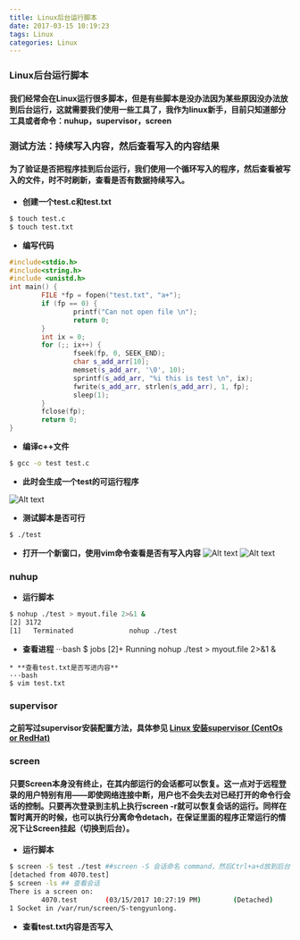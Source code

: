 ```yaml
---
title: Linux后台运行脚本
date: 2017-03-15 10:19:23
tags: Linux
categories: Linux
---
```


### Linux后台运行脚本

#### 我们经常会在Linux运行很多脚本，但是有些脚本是没办法因为某些原因没办法放到后台运行，这就需要我们使用一些工具了，我作为linux新手，目前只知道部分工具或者命令：nuhup，supervisor，screen

### 测试方法：持续写入内容，然后查看写入的内容结果

#### 为了验证是否把程序挂到后台运行，我们使用一个循环写入的程序，然后查看被写入的文件，时不时刷新，查看是否有数据持续写入。

* **创建一个test.c和test.txt**
```bash
$ touch test.c
$ touch test.txt
```
* **编写代码**
```cpp
#include<stdio.h>
#include<string.h>
#include <unistd.h>
int main() {
        FILE *fp = fopen("test.txt", "a+");
        if (fp == 0) {
                printf("Can not open file \n");
                return 0;
        }
        int ix = 0;
        for (;; ix++) {
                fseek(fp, 0, SEEK_END);
                char s_add_arr[10];
                memset(s_add_arr, '\0', 10);
                sprintf(s_add_arr, "%i this is test \n", ix);
                fwrite(s_add_arr, strlen(s_add_arr), 1, fp);
                sleep(1);
        }
        fclose(fp);
        return 0;
}
```

* **编译c++文件**
```bash
$ gcc -o test test.c
```
* **此时会生成一个test的可运行程序**

![Alt text](./1489635532801.png)

* **测试脚本是否可行**

```bash
$ ./test
```
* **打开一个新窗口，使用vim命令查看是否有写入内容**
![Alt text](./1489635664287.png)
![Alt text](./1489635678506.png)


### nuhup

* **运行脚本**
```bash
$ nohup ./test > myout.file 2>&1 &
[2] 3172
[1]   Terminated              nohup ./test
```
* **查看进程**
···bash
$ jobs
[2]+  Running                 nohup ./test > myout.file 2>&1 &
```
* **查看test.txt是否写进内容**
···bash
$ vim test.txt
```

### supervisor

#### 之前写过supervisor安装配置方法，具体参见 [Linux 安装supervisor (CentOs or RedHat)](http://www.feilong.tech/2016/11/09/Linux-%E5%AE%89%E8%A3%85supervisor-CentOs-or-RedHat/)

### screen

#### 只要Screen本身没有终止，在其内部运行的会话都可以恢复。这一点对于远程登录的用户特别有用——即使网络连接中断，用户也不会失去对已经打开的命令行会话的控制。只要再次登录到主机上执行screen -r就可以恢复会话的运行。同样在暂时离开的时候，也可以执行分离命令detach，在保证里面的程序正常运行的情况下让Screen挂起（切换到后台）。

* **运行脚本**
```bash
$ screen -S test ./test ##screen -S 会话命名 command，然后Ctrl+a+d放到后台
[detached from 4070.test]
$ screen -ls ## 查看会话
There is a screen on:
        4070.test       (03/15/2017 10:27:19 PM)        (Detached)
1 Socket in /var/run/screen/S-tengyunlong.
```

* **查看test.txt内容是否写入**